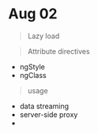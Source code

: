 # Aug 02

> Lazy load

> Attribute directives

- ngStyle
- ngClass

> usage
- data streaming
- server-side proxy
- 